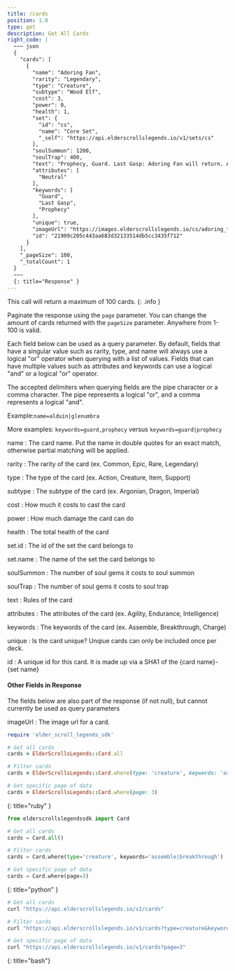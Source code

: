 ```yaml
---
title: /cards
position: 1.0
type: get
description: Get All Cards
right_code: |
  ~~~ json
  {
    "cards": [
      {
        "name": "Adoring Fan",
        "rarity": "Legendary",
        "type": "Creature",
        "subtype": "Wood Elf",
        "cost": 3,
        "power": 0,
        "health": 1,
        "set": {
          "id": "cs",
          "name": "Core Set",
          "_self": "https://api.elderscrollslegends.io/v1/sets/cs"
        },
        "soulSummon": 1200,
        "soulTrap": 400,
        "text": "Prophecy, Guard. Last Gasp: Adoring Fan will return. Adoring Fan is immune to Silence.",
        "attributes": [
          "Neutral"
        ],
        "keywords": [
          "Guard",
          "Last Gasp",
          "Prophecy"
        ],
        "unique": true,
        "imageUrl": "https://images.elderscrollslegends.io/cs/adoring_fan.png",
        "id": "21909c205c443aa683d32133514db5cc3435f712"
      }
    ],
    "_pageSize": 100,
    "_totalCount": 1
  }
  ~~~
  {: title="Response" }
---
```

This call will return a maximum of 100 cards.
{: .info }

Paginate the response using the `page` parameter. You can change the amount of cards returned with the `pageSize` parameter. Anywhere from 1-100 is valid.

Each field below can be used as a query parameter. By default, fields that have a singular value such as rarity, type, and name will always use a logical "or" operator when querying with a list of values. Fields that can have multiple values such as attributes and keywords can use a logical "and" or a logical "or" operator.

The accepted delimiters when querying fields are the pipe character or a comma character. The pipe represents a logical "or", and a comma represents a logical "and".

Example:`name=alduin|glenumbra`

More examples: `keywords=guard,prophecy` versus `keywords=guard|prophecy`

name
: The card name. Put the name in double quotes for an exact match, otherwise partial matching will be applied.

rarity
: The rarity of the card (ex. Common, Epic, Rare, Legendary)

type
: The type of the card (ex. Action, Creature, Item, Support)

subtype
: The subtype of the card (ex. Argonian, Dragon, Imperial)

cost
: How much it costs to cast the card

power
: How much damage the card can do

health
: The total health of the card

set.id
: The id of the set the card belongs to

set.name
: The name of the set the card belongs to

soulSummon
: The number of soul gems it costs to soul summon

soulTrap
: The number of soul gems it costs to soul trap

text
: Rules of the card

attributes
: The attributes of the card (ex. Agility, Endurance, Intelligence)

keywords
: The keywords of the card (ex. Assemble, Breakthrough, Charge)

unique
: Is the card unique? Unqiue cards can only be included once per deck.

id
: A unique id for this card. It is made up via a SHA1 of the {card name}-{set name}


#### Other Fields in Response

The fields below are also part of the response (if not null), but cannot currently be used as query parameters

imageUrl
: The image url for a card.

~~~ ruby
require 'elder_scroll_legends_sdk'

# Get all cards
cards = ElderScrollsLegends::Card.all

# Filter cards
cards = ElderScrollsLegends::Card.where(type: 'creature', keywords: 'assemble|breakthrough')

# Get specific page of data
cards = ElderScrollsLegends::Card.where(page: 3)
~~~
{: title="ruby" }

~~~ python
from elderscrollslegendssdk import Card

# Get all cards
cards = Card.all()

# Filter cards
cards = Card.where(type='creature', keywords='assemble|breakthrough')

# Get specific page of data
cards = Card.where(page=3) 
~~~
{: title="python" }

~~~ bash
# Get all cards
curl "https://api.elderscrollslegends.io/v1/cards"

# Filter cards
curl "https://api.elderscrollslegends.io/v1/cards?type=creature&keywords=assemble|breakthrough"

# Get specific page of data
curl "https://api.elderscrollslegends.io/v1/cards?page=3"
~~~
{: title="bash"}